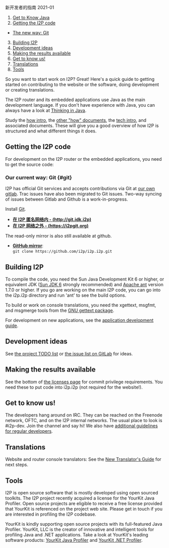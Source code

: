  新开发者的指南 2021-01 

1. [Get to Know Java](#basic-study)
2. [Getting the I2P code](#getting-the-i2p-code)
 - [The new way: Git](#git)
3. [Building I2P](#building-i2p)
4. [Development ideas](#development-ideas)
5. [Making the results available](#making-the-results-available)
6. [Get to know us!](#get-to-know-us)
7. [Translations](#translations)
8. [Tools](#tools)

 

So you want to start work on I2P? Great! Here\'s a quick guide to
getting started on contributing to the website or the software, doing
development or creating translations. 

The I2P router and its embedded applications use Java as the main
development language. If you don\'t have experience with Java, you can
always have a look at [Thinking in
Java](http://www.mindview.net/Books/TIJ/).

Study the [how intro](), the [other \"how\"
documents](), the [tech
intro](), and associated documents. These
will give you a good overview of how I2P is structured and what
different things it does.

## Getting the I2P code

For development on the I2P router or the embedded applications, you need
to get the source code:

### Our current way: Git {#git}

I2P has official Git services and accepts contributions via Git at [our
own gitlab](). Trac issues have also been migrated
to Git issues. Two-way syncing of issues between Gitlab and Github is a
work-in-progress.

Install [Git]().

- **[在 I2P 匿名网络内 - (http://git.idk.i2p)](http://git.idk.i2p)**
- **[在 I2P 网络之外 - (https://i2pgit.org)](https://i2pgit.org)**

The read-only mirror is also still available at github.

- **[GitHub mirror]()**:\
 `git clone https://github.com/i2p/i2p.i2p.git`

## Building I2P

To compile the code, you need the Sun Java Development Kit 6 or higher,
or equivalent JDK ([Sun JDK 6]() strongly
recommended) and [Apache ant](http://ant.apache.org/) version 1.7.0 or
higher. If you go are working on the main I2P code, you can go into the
i2p.i2p directory and run \'ant\' to see the build options.

To build or work on console translations, you need the xgettext, msgfmt,
and msgmerge tools from the [GNU gettext
package](http://www.gnu.org/software/gettext/).

For development on new applications, see the [application development
guide]().

## Development ideas

See [the project TODO list]() or [the issue list
on GitLab]() for ideas.

## Making the results available

See the bottom of [the licenses page](#commit)
for commit privilege requirements. You need these to put code into
i2p.i2p (not required for the website!).

## Get to know us!

The developers hang around on IRC. They can be reached on the Freenode
network, OFTC, and on the I2P internal networks. The usual place to look
is #i2p-dev. Join the channel and say hi! We also have [additional
guidelines for regular developers]().

## Translations

Website and router console translators: See the [New Translator\'s
Guide]() for next steps.

## Tools

I2P is open source software that is mostly developed using open sourced
toolkits. The I2P project recently acquired a license for the YourKit
Java Profiler. Open source projects are eligible to receive a free
license provided that YourKit is referenced on the project web site.
Please get in touch if you are interested in profiling the I2P codebase.

YourKit is kindly supporting open source projects with its full-featured
Java Profiler. YourKit, LLC is the creator of innovative and intelligent
tools for profiling Java and .NET applications. Take a look at
YourKit\'s leading software products: [YourKit Java
Profiler]() and [YourKit .NET
Profiler]().


